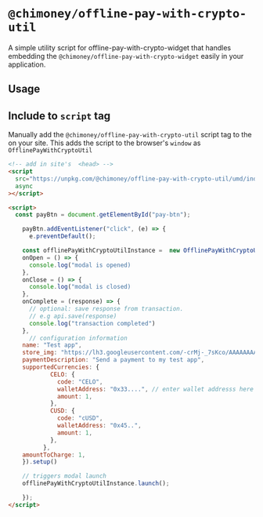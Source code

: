 # `@chimoney/offline-pay-with-crypto-util`

A simple utility script for offline-pay-with-crypto-widget that handles embedding the `@chimoney/offline-pay-with-crypto-widget` easily in your application.

## Usage

## Include to `script` tag

Manually add the `@chimoney/offline-pay-with-crypto-util` script tag to the <head> on your site. This adds the script to the browser's `window` as `OfflinePayWithCryptoUtil`

```html
<!-- add in site's  <head> -->
<script
  src="https://unpkg.com/@chimoney/offline-pay-with-crypto-util/umd/index.js"
  async
></script>
```

```html
<script>
  const payBtn = document.getElementById("pay-btn");

    payBtn.addEventListener("click", (e) => {
      e.preventDefault();

    const offlinePayWithCryptoUtilInstance =  new OfflinePayWithCryptoUtil({
    onOpen = () => {
      console.log("modal is opened)
    },
    onClose = () => {
      console.log("modal is closed)
    },
    onComplete = (response) => {
      // optional: save response from transaction.
      // e.g api.save(response)
      console.log("transaction completed")
    },
      // configuration information
    name: "Test app",
    store_img: "https://lh3.googleusercontent.com/-crMj-_7sKco/AAAAAAAAAAI/AAAAAAAAAAA/8wRiFKrmpe8/s88-p-k-no-ns-nd/photo.jpg",
    paymentDescription: "Send a payment to my test app",
    supportedCurrencies: {
            CELO: {
              code: "CELO",
              walletAddress: "0x33....", // enter wallet addresss here
              amount: 1,
            },
            CUSD: {
              code: "cUSD",
              walletAddress: "0x45..",
              amount: 1,
            },
          },
    amountToCharge: 1,
    }).setup()

    // triggers modal launch
    offlinePayWithCryptoUtilInstance.launch();

    });
</script>
```
